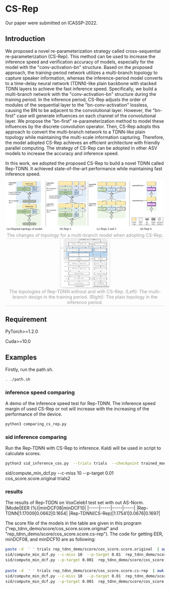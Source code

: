 # CS-Rep

Our paper were submitted on ICASSP-2022.

## Introduction

We proposed a novel re-parameterization strategy called cross-sequential re-parameterization (CS-Rep). This method can be used to increase the inference speed and verification accuracy of models, especially for the model with the "conv-activation-bn" structure. Based on the proposed approach, the training-period network utilizes a multi-branch topology to capture speaker information, whereas the inference-period model converts to a time-delay neural network (TDNN)-like plain backbone with stacked TDNN layers to achieve the fast inference speed. Specifically, we build a multi-branch network with the "conv-activation-bn" structure during the training period. In the inference period, CS-Rep adjusts the order of modules of the sequential layer to the "bn-conv-activation"  lossless, causing the BN to be adjacent to the convolutional layer. However, the "bn-first" case will generate influences on each channel of the convolutional layer. We propose the "bn-first" re-parameterization method to model these influences by the discrete convolution operator. Then, CS-Rep adopts this approach to convert the multi-branch network to a TDNN-like plain topology while maintaining the multi-scale information capturing. Therefore, the model adopted CS-Rep achieves an efficient architecture with friendly parallel computing. The strategy of CS-Rep can be adopted in other ASV models to increase the accuracy and inference speed.

In this work, we adopted the proposed CS-Rep to build a novel TDNN called Rep-TDNN. It achieved state-of-the-art performance while maintaining fast inference speed. 


<center>
    <img src="./pic/cs-rep.png">
    <br>
    <div style="color:orange; border-bottom: 1px solid #d9d9d9;
    display: inline-block;
    color: #999;
    padding: 2px;">The changes of topology for a multi-branch model when adopting CS-Rep.</div>
</center>



<center>
    <img style="border-radius: 0.3125em;
    box-shadow: 0 2px 4px 0 rgba(34,36,38,.12),0 2px 10px 0 rgba(34,36,38,.08);" 
    src="./pic/diagram_rep_tdnn.png"  width=30% height=30% >
    <br>
    <div style="color:orange; border-bottom: 1px solid #d9d9d9;
    display: inline-block;
    color: #999;
    padding: 2px;">The topologies of Rep-TDNN without and with CS-Rep. (Left): The multi-branch design in the training period. (Right): The plain topology in the inference period.</div>
</center>

## Requirement

PyTorch>=1.2.0

Cuda>=10.0

## Examples
Firstly, run the path.sh. 
```Bash
. ./path.sh
```

### inference speed comparing

A demo of the inference speed test for Rep-TDNN. The inference speed margin of used CS-Rep or not will increase with the increasing of  the performance of the device. 
```Bash
python3 comparing_cs_rep.py 
```


### sid inference comparing
Run the Rep-TDNN with CS-Rep to inference. Kaldi will be used in script to calculate scores.
```Bash
python3 sid_inference_cos.py  --trials trials  --checkpoint trained_model/net.pth  --feature-path /data1/data_fbank/voxceleb1/test --feature-type wav  --gpu-id "0"  --output ./  --rep True
```

sid/compute_min_dcf.py --c-miss 10  --p-target 0.01 cos_score.score.original  trials2


### results
The results of Rep-TDDN on VoxCeleb1 test set with out AS-Norm.
|Model|EER (%)|minDCF08|minDCF10|
|-----|-----|-----|-----|
|Rep-TDNN|1.17009|0.0662|0.1654|
|Rep-TDNN(CS-Rep)|1.17541|0.0676|0.1697|

The score file of the models in the table are given in this program ("rep_tdnn_demo/score/cos_score.score.original" and "rep_tdnn_demo/score/cos_score.score.cs-rep"). The code for getting EER, minDCF08, and minDCF10 are as following:
```Bash
paste -d  ' ' trials rep_tdnn_demo/score/cos_score.score.original  | awk -F ' ' '{print$6,$3}' | compute-eer  -
sid/compute_min_dcf.py --c-miss 10  --p-target 0.01  rep_tdnn_demo/score/cos_score.score.original trials
sid/compute_min_dcf.py --p-target 0.001  rep_tdnn_demo/score/cos_score.score.original trials

paste -d  ' ' trials rep_tdnn_demo/score/cos_score.score.cs-rep  | awk -F ' ' '{print$6,$3}' | compute-eer  -
sid/compute_min_dcf.py --c-miss 10  --p-target 0.01  rep_tdnn_demo/score/cos_score.score.cs-rep trials
sid/compute_min_dcf.py --p-target 0.001  rep_tdnn_demo/score/cos_score.score.cs-rep trials

```


